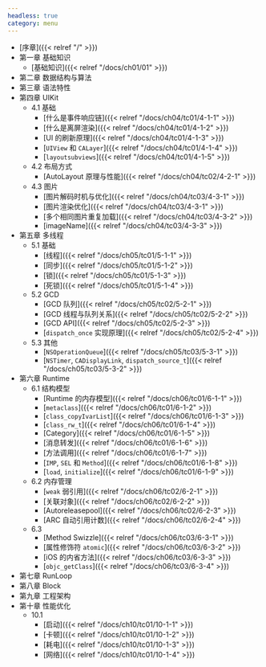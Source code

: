 ```yaml
---
headless: true
category: menu
---
```


- [序章]({{< relref "/" >}})
- 第一章 基础知识
  - [基础知识]({{< relref "/docs/ch01/01" >}})
- 第二章 数据结构与算法
- 第三章 语法特性
- 第四章 UIKit
  - 4.1 基础
    - [什么是事件响应链]({{< relref "/docs/ch04/tc01/4-1-1" >}})
    - [什么是离屏渲染]({{< relref "/docs/ch04/tc01/4-1-2" >}})
    - [UI 的刷新原理]({{< relref "/docs/ch04/tc01/4-1-3" >}})
    - [`UIView` 和 `CALayer`]({{< relref "/docs/ch04/tc01/4-1-4" >}})
    - [`layoutsubviews`]({{< relref "/docs/ch04/tc01/4-1-5" >}})
  - 4.2 布局方式
    - [AutoLayout 原理与性能]({{< relref "/docs/ch04/tc02/4-2-1" >}})
  - 4.3 图片
    - [图片解码时机与优化]({{< relref "/docs/ch04/tc03/4-3-1" >}})
    - [图片渲染优化]({{< relref "/docs/ch04/tc03/4-3-1" >}})
    - [多个相同图片重复加载]({{< relref "/docs/ch04/tc03/4-3-2" >}})
    - [imageName]({{< relref "/docs/ch04/tc03/4-3-3" >}})
- 第五章 多线程
  - 5.1 基础
    - [线程]({{< relref "/docs/ch05/tc01/5-1-1" >}})
    - [同步]({{< relref "/docs/ch05/tc01/5-1-2" >}})
    - [锁]({{< relref "/docs/ch05/tc01/5-1-3" >}})
    - [死锁]({{< relref "/docs/ch05/tc01/5-1-4" >}})
  - 5.2 GCD
    - [GCD 队列]({{< relref "/docs/ch05/tc02/5-2-1" >}})
    - [GCD 线程与队列关系]({{< relref "/docs/ch05/tc02/5-2-2" >}})
    - [GCD API]({{< relref "/docs/ch05/tc02/5-2-3" >}})
    - [`dispatch_once` 实现原理]({{< relref "/docs/ch05/tc02/5-2-4" >}})
  - 5.3 其他
    - [`NSOperationQueue`]({{< relref "/docs/ch05/tc03/5-3-1" >}})
    - [`NSTimer`, `CADisplayLink`, `dispatch_source_t`]({{< relref "/docs/ch05/tc03/5-3-2" >}})
- 第六章 Runtime 
  - 6.1 结构模型
    - [Runtime 的内存模型]({{< relref "/docs/ch06/tc01/6-1-1" >}})
    - [`metaclass`]({{< relref "/docs/ch06/tc01/6-1-2" >}})
    - [`class_copyIvarList`]({{< relref "/docs/ch06/tc01/6-1-3" >}})
    - [`class_rw_t`]({{< relref "/docs/ch06/tc01/6-1-4" >}})
    - [Category]({{< relref "/docs/ch06/tc01/6-1-5" >}})
    - [消息转发]({{< relref "/docs/ch06/tc01/6-1-6" >}})
    - [方法调用]({{< relref "/docs/ch06/tc01/6-1-7" >}})
    - [`IMP`, `SEL` 和 `Method`]({{< relref "/docs/ch06/tc01/6-1-8" >}})
    - [`load`, `initialize`]({{< relref "/docs/ch06/tc01/6-1-9" >}})
  - 6.2 内存管理
    - [`weak` 弱引用]({{< relref "/docs/ch06/tc02/6-2-1" >}})
    - [关联对象]({{< relref "/docs/ch06/tc02/6-2-2" >}})
    - [Autoreleasepool]({{< relref "/docs/ch06/tc02/6-2-3" >}})
    - [ARC 自动引用计数]({{< relref "/docs/ch06/tc02/6-2-4" >}})
  - 6.3
    - [Method Swizzle]({{< relref "/docs/ch06/tc03/6-3-1" >}})
    - [属性修饰符 `atomic`]({{< relref "/docs/ch06/tc03/6-3-2" >}})
    - [iOS 的内省方法]({{< relref "/docs/ch06/tc03/6-3-3" >}})
    - [`objc_getClass`]({{< relref "/docs/ch06/tc03/6-3-4" >}})
- 第七章 RunLoop
- 第八章 Block
- 第九章 工程架构
- 第十章 性能优化
  - 10.1
    - [启动]({{< relref "/docs/ch10/tc01/10-1-1" >}})
    - [卡顿]({{< relref "/docs/ch10/tc01/10-1-2" >}})
    - [耗电]({{< relref "/docs/ch10/tc01/10-1-3" >}})
    - [网络]({{< relref "/docs/ch10/tc01/10-1-4" >}})

